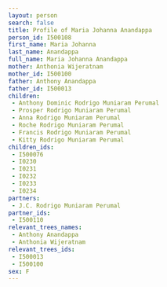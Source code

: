 ```yaml
---
layout: person
search: false
title: Profile of Maria Johanna Anandappa
person_id: I500108
first_name: Maria Johanna
last_name: Anandappa
full_name: Maria Johanna Anandappa
mother: Anthonia Wijeratnam
mother_id: I500100
father: Anthony Anandappa
father_id: I500013
children:
 - Anthony Dominic Rodrigo Muniaram Perumal
 - Prosper Rodrigo Muniaram Perumal
 - Anna Rodrigo Muniaram Perumal
 - Roche Rodrigo Muniaram Perumal
 - Francis Rodrigo Muniaram Perumal
 - Kitty Rodrigo Muniaram Perumal
children_ids:
 - I500076
 - I0230
 - I0231
 - I0232
 - I0233
 - I0234
partners:
 - J.C. Rodrigo Muniaram Perumal
partner_ids:
 - I500110
relevant_trees_names:
 - Anthony Anandappa
 - Anthonia Wijeratnam
relevant_trees_ids:
 - I500013
 - I500100
sex: F
---
```


